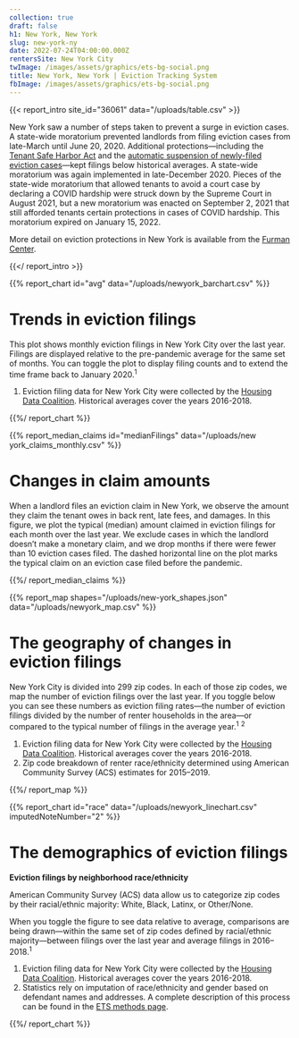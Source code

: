```yaml
---
collection: true
draft: false
h1: New York, New York
slug: new-york-ny
date: 2022-07-24T04:00:00.000Z
rentersSite: New York City
twImage: /images/assets/graphics/ets-bg-social.png
title: New York, New York | Eviction Tracking System
fbImage: /images/assets/graphics/ets-bg-social.png
---
```


{{< report_intro site_id="36061" data="/uploads/table.csv" >}}



New York saw a number of steps taken to prevent a surge in eviction cases. A state-wide moratorium prevented landlords from filing eviction cases from late-March until June 20, 2020. Additional protections—including the [Tenant Safe Harbor Act](https://www.nysenate.gov/legislation/bills/2019/s8192/amendment/b) and the [automatic suspension of newly-filed eviction cases](http://nycourts.gov/whatsnew/pdf/ao160a20.pdf)—kept filings below historical averages. A state-wide moratorium was again implemented in late-December 2020. Pieces of the state-wide moratorium that allowed tenants to avoid a court case by declaring a COVID hardship were struck down by the Supreme Court in August 2021, but a new moratorium was enacted on September 2, 2021 that still afforded tenants certain protections in cases of COVID hardship. This moratorium expired on January 15, 2022. 

More detail on eviction protections in New York is available from the [Furman Center](https://furmancenter.org/thestoop/entry/data-update-eviction-filings-in-nyc-since-covid-19).



{{</ report_intro >}}



{{% report_chart id="avg" data="/uploads/newyork_barchart.csv" %}}



# Trends in eviction filings

This plot shows monthly eviction filings in New York City over the last year. Filings are displayed relative to the pre-pandemic average for the same set of months. You can toggle the plot to display filing counts and to extend the time frame back to January 2020.<sup>1</sup>

1. Eviction filing data for New York City were collected by the [Housing Data Coalition](https://www.housingdatanyc.org//). Historical averages cover the years 2016-2018.



{{%/ report_chart %}}


{{% report_median_claims id="medianFilings" data="/uploads/new york_claims_monthly.csv" %}}

# Changes in claim amounts

When a landlord files an eviction claim in New York, we observe the amount they claim the tenant owes in back rent, late fees, and damages. In this figure, we plot the typical (median) amount claimed in eviction filings for each month over the last year. We exclude cases in which the landlord doesn’t make a monetary claim, and we drop months if there were fewer than 10 eviction cases filed. The dashed horizontal line on the plot marks the typical claim on an eviction case filed before the pandemic.

{{%/ report_median_claims %}}


{{% report_map shapes="/uploads/new-york_shapes.json" data="/uploads/newyork_map.csv" %}}

# The geography of changes in eviction filings

New York City is divided into 299 zip codes. In each of those zip codes, we map the number of eviction filings over the last year. If you toggle below you can see these numbers as eviction filing rates—the number of eviction filings divided by the number of renter households in the area—or compared to the typical number of filings in the average year.<sup>1</sup> <sup>2</sup>

1. Eviction filing data for New York City were collected by the [Housing Data Coalition](https://www.housingdatanyc.org//). Historical averages cover the years 2016-2018.
2. Zip code breakdown of renter race/ethnicity determined using American Community Survey (ACS) estimates for 2015–2019.

{{%/ report_map %}}



{{% report_chart id="race" data="/uploads/newyork_linechart.csv" imputedNoteNumber="2" %}}







# The demographics of eviction filings

**Eviction filings by neighborhood race/ethnicity**

American Community Survey (ACS) data allow us to categorize zip codes by their racial/ethnic majority: White, Black, Latinx, or Other/None. 

When you toggle the figure to see data relative to average, comparisons are being drawn—within the same set of zip codes defined by racial/ethnic majority—between filings over the last year and average filings in 2016–2018.<sup>1</sup>

1. Eviction filing data for New York City were collected by the [Housing Data Coalition](https://www.housingdatanyc.org//). Historical averages cover the years 2016-2018.
2. Statistics rely on imputation of race/ethnicity and gender based on defendant names and addresses. A complete description of this process can be found in the [ETS methods page](https://evictionlab.org/eviction-tracking/methods/).

{{%/ report_chart %}}